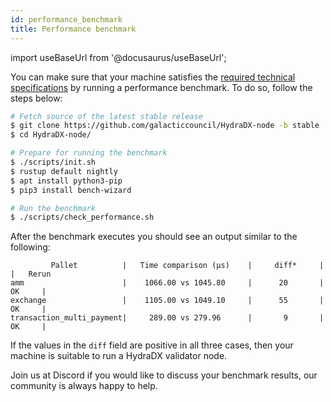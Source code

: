```yaml
---
id: performance_benchmark
title: Performance benchmark
---
```


import useBaseUrl from '@docusaurus/useBaseUrl';

You can make sure that your machine satisfies the [required technical specifications](/node_setup#00-required-technical-specifications) by running a performance benchmark. To do so, follow the steps below:

```bash
# Fetch source of the latest stable release
$ git clone https://github.com/galacticcouncil/HydraDX-node -b stable
$ cd HydraDX-node/

# Prepare for running the benchmark
$ ./scripts/init.sh
$ rustup default nightly
$ apt install python3-pip
$ pip3 install bench-wizard

# Run the benchmark
$ ./scripts/check_performance.sh
```

After the benchmark executes you should see an output similar to the following:

```
         Pallet          |   Time comparison (µs)    |     diff*     |            |   Rerun
amm                      |    1066.00 vs 1045.80     |      20       |     OK     |
exchange                 |    1105.00 vs 1049.10     |      55       |     OK     |
transaction_multi_payment|     289.00 vs 279.96      |       9       |     OK     |
```

If the values in the `diff` field are positive in all three cases, then your machine is suitable to run a HydraDX validator node.

Join us at Discord if you would like to discuss your benchmark results, our community is always happy to help.

